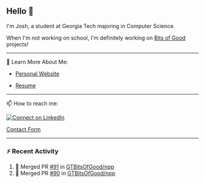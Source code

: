 ## Hello 👋

I'm Josh, a student at Georgia Tech majoring in Computer Science.

When I'm not working on school, I'm definitely working on [Bits of Good](https://bitsofgood.org) projects!

---

📖 Learn More About Me:

* [Personal Website](https://mcfarl.in)

* [Resume](https://www.dropbox.com/s/xak4fdv0h2ghhhy/JoshuaMcFarlin_Resume.pdf?dl=0)

---

📫 How to reach me:

[![Connect on LinkedIn](https://img.shields.io/badge/--linkedin?label=LinkedIn&logo=LinkedIn&style=social)](https://www.linkedin.com/in/joshmcfarlin)

[Contact Form](https://mcfarl.in/contact)

---

### :zap: Recent Activity

<!--START_SECTION:activity-->
1. 🎉 Merged PR [#91](https://github.com/GTBitsOfGood/npp/pull/91) in [GTBitsOfGood/npp](https://github.com/GTBitsOfGood/npp)
2. 🎉 Merged PR [#90](https://github.com/GTBitsOfGood/npp/pull/90) in [GTBitsOfGood/npp](https://github.com/GTBitsOfGood/npp)
<!--END_SECTION:activity-->
